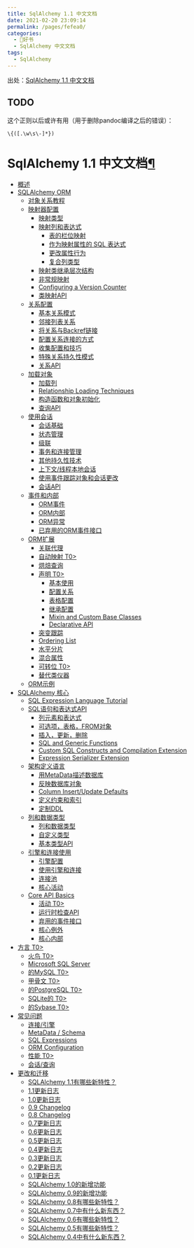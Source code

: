 ```yaml
---
title: SqlAlchemy 1.1 中文文档
date: 2021-02-20 23:09:14
permalink: /pages/fefea0/
categories:
  - 📖好书
  - SqlAlchemy 中文文档
tags:
  - SqlAlchemy
---
```

出处：[SqlAlchemy 1.1 中文文档](https://usyiyi.github.io/sqlalchemy-docs-zh/)
## TODO
这个正则以后或许有用（用于删除pandoc编译之后的错误）：
```
\{([.\w\s\-]*})
```

SqlAlchemy 1.1 中文文档[¶](#table-of-contents "Permalink to this headline")
===========================================================================

-   [概述](intro.html)
-   [SQLAlchemy ORM](orm/index.html)
    -   [对象关系教程](orm/tutorial.html)
    -   [映射器配置](orm/mapper_config.html)
        -   [映射类型](orm/mapping_styles.html)
        -   [映射列和表达式](orm/scalar_mapping.html)
            -   [表的栏位映射](orm/mapping_columns.html)
            -   [作为映射属性的 SQL 表达式](orm/mapped_sql_expr.html)
            -   [更改属性行为](orm/mapped_attributes.html)
            -   [复合列类型](orm/composites.html)
        -   [映射类继承层次结构](orm/inheritance.html)
        -   [非常规映射](orm/nonstandard_mappings.html)
        -   [Configuring a Version Counter](orm/versioning.html)
        -   [类映射API](orm/mapping_api.html)
    -   [关系配置](orm/relationships.html)
        -   [基本关系模式](orm/basic_relationships.html)
        -   [邻接列表关系](orm/self_referential.html)
        -   [将关系与Backref链接](orm/backref.html)
        -   [配置关系连接的方式](orm/join_conditions.html)
        -   [收集配置和技巧](orm/collections.html)
        -   [特殊关系持久性模式](orm/relationship_persistence.html)
        -   [关系API](orm/relationship_api.html)
    -   [加载对象](orm/loading_objects.html)
        -   [加载列](orm/loading_columns.html)
        -   [Relationship Loading
            Techniques](orm/loading_relationships.html)
        -   [构造函数和对象初始化](orm/constructors.html)
        -   [查询API](orm/query.html)
    -   [使用会话](orm/session.html)
        -   [会话基础](orm/session_basics.html)
        -   [状态管理](orm/session_state_management.html)
        -   [级联](orm/cascades.html)
        -   [事务和连接管理](orm/session_transaction.html)
        -   [其他持久性技术](orm/persistence_techniques.html)
        -   [上下文/线程本地会话](orm/contextual.html)
        -   [使用事件跟踪对象和会话更改](orm/session_events.html)
        -   [会话API](orm/session_api.html)
    -   [事件和内部](orm/extending.html)
        -   [ORM事件](orm/events.html)
        -   [ORM内部](orm/internals.html)
        -   [ORM异常](orm/exceptions.html)
        -   [已弃用的ORM事件接口](orm/deprecated.html)
    -   [ORM扩展](orm/extensions/index.html)
        -   [关联代理](orm/extensions/associationproxy.html)
        -   [自动映射 T0\>](orm/extensions/automap.html)
        -   [烘焙查询](orm/extensions/baked.html)
        -   [声明 T0\>](orm/extensions/declarative/index.html)
            -   [基本使用](orm/extensions/declarative/basic_use.html)
            -   [配置关系](orm/extensions/declarative/relationships.html)
            -   [表格配置](orm/extensions/declarative/table_config.html)
            -   [继承配置](orm/extensions/declarative/inheritance.html)
            -   [Mixin and Custom Base
                Classes](orm/extensions/declarative/mixins.html)
            -   [Declarative API](orm/extensions/declarative/api.html)
        -   [突变跟踪](orm/extensions/mutable.html)
        -   [Ordering List](orm/extensions/orderinglist.html)
        -   [水平分片](orm/extensions/horizontal_shard.html)
        -   [混合属性](orm/extensions/hybrid.html)
        -   [可转位 T0\>](orm/extensions/indexable.html)
        -   [替代类仪器](orm/extensions/instrumentation.html)
    -   [ORM示例](orm/examples.html)
-   [SQLAlchemy 核心](core/index.html)
    -   [SQL Expression Language Tutorial](core/tutorial.html)
    -   [SQL语句和表达式API](core/expression_api.html)
        -   [列元素和表达式](core/sqlelement.html)
        -   [可选项，表格，FROM对象](core/selectable.html)
        -   [插入，更新，删除](core/dml.html)
        -   [SQL and Generic Functions](core/functions.html)
        -   [Custom SQL Constructs and Compilation
            Extension](core/compiler.html)
        -   [Expression Serializer Extension](core/serializer.html)
    -   [架构定义语言](core/schema.html)
        -   [用MetaData描述数据库](core/metadata.html)
        -   [反映数据库对象](core/reflection.html)
        -   [Column Insert/Update Defaults](core/defaults.html)
        -   [定义约束和索引](core/constraints.html)
        -   [定制DDL](core/ddl.html)
    -   [列和数据类型](core/types.html)
        -   [列和数据类型](core/type_basics.html)
        -   [自定义类型](core/custom_types.html)
        -   [基本类型API](core/type_api.html)
    -   [引擎和连接使用](core/engines_connections.html)
        -   [引擎配置](core/engines.html)
        -   [使用引擎和连接](core/connections.html)
        -   [连接池](core/pooling.html)
        -   [核心活动](core/events.html)
    -   [Core API Basics](core/api_basics.html)
        -   [活动 T0\>](core/event.html)
        -   [运行时检查API](core/inspection.html)
        -   [弃用的事件接口](core/interfaces.html)
        -   [核心例外](core/exceptions.html)
        -   [核心内部](core/internals.html)
-   [方言 T0\>](dialects/index.html)
    -   [火鸟 T0\>](dialects/firebird.html)
    -   [Microsoft SQL Server](dialects/mssql.html)
    -   [的MySQL T0\>](dialects/mysql.html)
    -   [甲骨文 T0\>](dialects/oracle.html)
    -   [的PostgreSQL T0\>](dialects/postgresql.html)
    -   [SQLite的 T0\>](dialects/sqlite.html)
    -   [的Sybase T0\>](dialects/sybase.html)
-   [常见问题](faq/index.html)
    -   [连接/引擎](faq/connections.html)
    -   [MetaData / Schema](faq/metadata_schema.html)
    -   [SQL Expressions](faq/sqlexpressions.html)
    -   [ORM Configuration](faq/ormconfiguration.html)
    -   [性能 T0\>](faq/performance.html)
    -   [会话/查询](faq/sessions.html)
-   [更改和迁移](changelog/index.html)
    -   [SQLAlchemy 1.1有哪些新特性？](changelog/migration_11.html)
    -   [1.1更新日志](changelog/changelog_11.html)
    -   [1.0更新日志](changelog/changelog_10.html)
    -   [0.9 Changelog](changelog/changelog_09.html)
    -   [0.8 Changelog](changelog/changelog_08.html)
    -   [0.7更新日志](changelog/changelog_07.html)
    -   [0.6更新日志](changelog/changelog_06.html)
    -   [0.5更新日志](changelog/changelog_05.html)
    -   [0.4更新日志](changelog/changelog_04.html)
    -   [0.3更新日志](changelog/changelog_03.html)
    -   [0.2更新日志](changelog/changelog_02.html)
    -   [0.1更新日志](changelog/changelog_01.html)
    -   [SQLAlchemy 1.0的新增功能](changelog/migration_10.html)
    -   [SQLAlchemy 0.9的新增功能](changelog/migration_09.html)
    -   [SQLAlchemy 0.8有哪些新特性？](changelog/migration_08.html)
    -   [SQLAlchemy 0.7中有什么新东西？](changelog/migration_07.html)
    -   [SQLAlchemy 0.6有哪些新特性？](changelog/migration_06.html)
    -   [SQLAlchemy 0.5有哪些新特性？](changelog/migration_05.html)
    -   [SQLAlchemy 0.4中有什么新东西？](changelog/migration_04.html)

